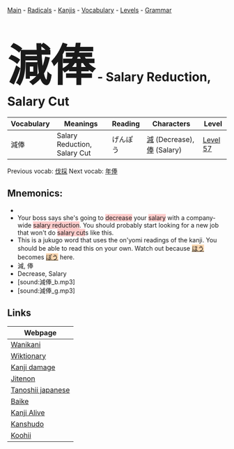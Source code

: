 <style> bigfont {font-size: 100px}</style>
[Main](../README.md) -
[Radicals](../radicals.md) -
[Kanjis](../kanjis.md) -
[Vocabulary](../vocabulary.md) -
[Levels](../levels.md) -
[Grammar](../grammar.md)
# <bigfont> 減俸</bigfont> - Salary Reduction, Salary Cut 

| Vocabulary | Meanings | Reading | Characters | Level |
| --- | --- | --- | --- | --- |
| 減俸 | Salary Reduction, Salary Cut | げんぽう |  [減](../kanjis/減.md) (Decrease), [俸](../kanjis/俸.md) (Salary) | [Level 57](../levels/wk_level57.md) |

Previous vocab: [伐採](伐採.md) Next vocab: [年俸](年俸.md) 

## Mnemonics:

* 
* Your boss says she's going to <span style="background-color:#ffcccb"> decrease</span> your <span style="background-color:#ffcccb"> salary</span> with a company-wide <span style="background-color:#ffcccb"> salary reduction</span>. You should probably start looking for a new job that won't do <span style="background-color:#ffcccb"> salary cut</span>s like this.
* This is a jukugo word that uses the on'yomi readings of the kanji. You should be able to read this on your own. Watch out because <span style="background-color:#fed8b1"> [ほう](https://jisho.org/search/ほう)</span> becomes <span style="background-color:#fed8b1"> [ぽう](https://jisho.org/search/ぽう)</span> here.
* 減, 俸
* Decrease, Salary
* [sound:減俸_b.mp3]
* [sound:減俸_g.mp3]


## Links 

| Webpage |
| --- |
| [Wanikani          ](https://www.wanikani.com/kanji/減俸) |
| [Wiktionary        ](https://en.wiktionary.org/wiki/減俸) |
| [Kanji damage      ](http://www.kanjidamage.com/kanji/search?utf8=✓&q=減俸) |
| [Jitenon           ](https://jitenon.com/kanji/減俸) |
| [Tanoshii japanese ](https://www.tanoshiijapanese.com/dictionary/kanji.cfm?k=減俸) |
| [Baike             ](https://baike.baidu.com/item/減俸) |
| [Kanji Alive       ](https://app.kanjialive.com/減俸) |
| [Kanshudo          ](https://www.kanshudo.com/searchmn?q=減俸) |
| [Koohii            ](https://kanji.koohii.com/study/kanji/減俸) |

